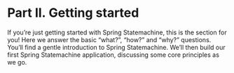 # Part II. Getting started

If you’re just getting started with Spring Statemachine, this is the section for you! Here we answer the basic “what?”, “how?” and “why?” questions. You’ll find a gentle introduction to Spring Statemachine. We’ll then build our first Spring Statemachine application, discussing some core principles as we go.

